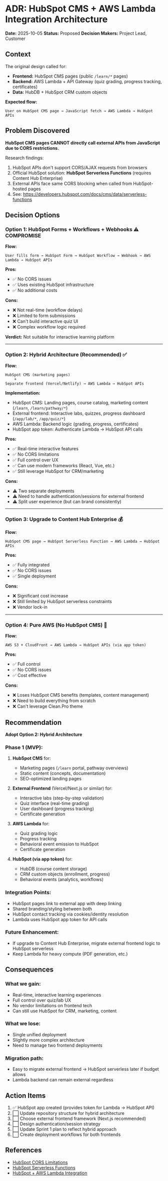 # ADR: HubSpot CMS + AWS Lambda Integration Architecture

**Date:** 2025-10-05
**Status:** Proposed
**Decision Makers:** Project Lead, Customer

## Context

The original design called for:
- **Frontend:** HubSpot CMS pages (public `/learn/*` pages)
- **Backend:** AWS Lambda + API Gateway (quiz grading, progress tracking, certificates)
- **Data:** HubDB + HubSpot CRM custom objects

**Expected flow:**
```
User on HubSpot CMS page → JavaScript fetch → AWS Lambda → HubSpot APIs
```

## Problem Discovered

**HubSpot CMS pages CANNOT directly call external APIs from JavaScript due to CORS restrictions.**

Research findings:
1. HubSpot APIs don't support CORS/AJAX requests from browsers
2. Official HubSpot solution: **HubSpot Serverless Functions** (requires Content Hub Enterprise)
3. External APIs face same CORS blocking when called from HubSpot-hosted pages
4. See: https://developers.hubspot.com/docs/cms/data/serverless-functions

## Decision Options

### Option 1: HubSpot Forms + Workflows + Webhooks ⚠️ COMPROMISE
**Flow:**
```
User fills form → HubSpot Form → HubSpot Workflow → Webhook → AWS Lambda → HubSpot APIs
```

**Pros:**
- ✅ No CORS issues
- ✅ Uses existing HubSpot infrastructure
- ✅ No additional costs

**Cons:**
- ❌ Not real-time (workflow delays)
- ❌ Limited to form submissions
- ❌ Can't build interactive quiz UI
- ❌ Complex workflow logic required

**Verdict:** Not suitable for interactive learning platform

---

### Option 2: Hybrid Architecture (Recommended) ✅
**Flow:**
```
HubSpot CMS (marketing pages)
    +
Separate frontend (Vercel/Netlify) → AWS Lambda → HubSpot APIs
```

**Implementation:**
- HubSpot CMS: Landing pages, course catalog, marketing content (`/learn`, `/learn/pathway/*`)
- External frontend: Interactive labs, quizzes, progress dashboard (`/app/lab/*`, `/app/quiz/*`)
- AWS Lambda: Backend logic (grading, progress, certificates)
- HubSpot app token: Authenticate Lambda → HubSpot API calls

**Pros:**
- ✅ Real-time interactive features
- ✅ No CORS limitations
- ✅ Full control over UX
- ✅ Can use modern frameworks (React, Vue, etc.)
- ✅ Still leverage HubSpot for CRM/marketing

**Cons:**
- ⚠️ Two separate deployments
- ⚠️ Need to handle authentication/sessions for external frontend
- ⚠️ Split user experience (but can brand consistently)

---

### Option 3: Upgrade to Content Hub Enterprise 💰
**Flow:**
```
HubSpot CMS page → HubSpot Serverless Function → AWS Lambda → HubSpot APIs
```

**Pros:**
- ✅ Fully integrated
- ✅ No CORS issues
- ✅ Single deployment

**Cons:**
- ❌ Significant cost increase
- ❌ Still limited by HubSpot serverless constraints
- ❌ Vendor lock-in

---

### Option 4: Pure AWS (No HubSpot CMS) 🤔
**Flow:**
```
AWS S3 + CloudFront → AWS Lambda → HubSpot APIs (via app token)
```

**Pros:**
- ✅ Full control
- ✅ No CORS issues
- ✅ Cost effective

**Cons:**
- ❌ Loses HubSpot CMS benefits (templates, content management)
- ❌ Need to build everything from scratch
- ❌ Can't leverage Clean.Pro theme

## Recommendation

**Adopt Option 2: Hybrid Architecture**

### Phase 1 (MVP):
1. **HubSpot CMS** for:
   - Marketing pages (`/learn` portal, pathway overviews)
   - Static content (concepts, documentation)
   - SEO-optimized landing pages

2. **External Frontend** (Vercel/Next.js or similar) for:
   - Interactive labs (step-by-step validation)
   - Quiz interface (real-time grading)
   - User dashboard (progress tracking)
   - Certificate generation

3. **AWS Lambda** for:
   - Quiz grading logic
   - Progress tracking
   - Behavioral event emission to HubSpot
   - Certificate generation

4. **HubSpot (via app token)** for:
   - HubDB (course content storage)
   - CRM custom objects (enrollment, progress)
   - Behavioral events (analytics, workflows)

### Integration Points:
- HubSpot pages link to external app with deep linking
- Shared branding/styling between both
- HubSpot contact tracking via cookies/identity resolution
- Lambda uses HubSpot app token for API calls

### Future Enhancement:
- If upgrade to Content Hub Enterprise, migrate external frontend logic to HubSpot serverless
- Keep Lambda for heavy compute (PDF generation, etc.)

## Consequences

### What we gain:
- Real-time, interactive learning experiences
- Full control over quiz/lab UX
- No vendor limitations on frontend tech
- Can still use HubSpot for CRM, marketing, content

### What we lose:
- Single unified deployment
- Slightly more complex architecture
- Need to manage two frontend deployments

### Migration path:
- Easy to migrate external frontend → HubSpot serverless later if budget allows
- Lambda backend can remain external regardless

## Action Items

1. ✅ HubSpot app created (provides token for Lambda → HubSpot API)
2. ⬜ Update repository structure for hybrid architecture
3. ⬜ Choose external frontend framework (Next.js recommended)
4. ⬜ Design authentication/session strategy
5. ⬜ Update Sprint 1 plan to reflect hybrid approach
6. ⬜ Create deployment workflows for both frontends

## References
- [HubSpot CORS Limitations](https://legacydocs.hubspot.com/docs/faq/do-hubspot-apis-support-ajax-request)
- [HubSpot Serverless Functions](https://developers.hubspot.com/docs/cms/data/serverless-functions)
- [HubSpot + AWS Lambda Integration](https://www.tecracer.com/blog/2024/12/integrating-hubspot-with-aws-lambda.html)
